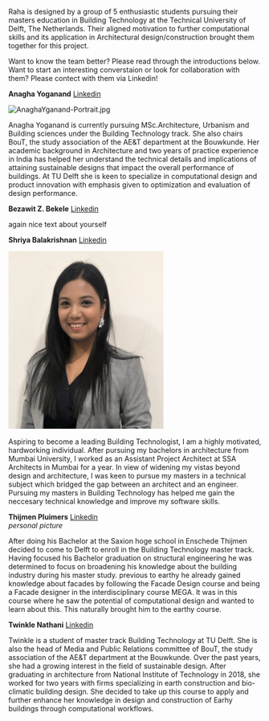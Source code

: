 Raha is designed by a group of 5 enthusiastic students pursuing their masters education in Building Technology at the Technical University of Delft, The Netherlands. Their aligned motivation to further computational skills and its application in Architectural design/construction brought them together for this project.   

Want to know the team better? Please read through the introductions below. Want to start an interesting converstaion or look for collaboration with them? Please contect with them via Linkedin!   

**Anagha Yoganand** [Linkedin](https://www.linkedin.com/in/anagha-yoganand/)

![AnaghaYganand-Portrait.jpg](img/AnaghaYoganand-Portrait.jpg)

Anagha Yoganand is currently pursuing MSc.Architecture, Urbanism and Building sciences under the Building Technology track. She also chairs BouT, the study association of the AE&T department at the Bouwkunde. Her academic background in Architecture and two years of practice experience in India has helped her understand the technical details and implications of attaining sustainable designs that impact the overall performance of buildings. At TU Delft she is keen to specialize in computational design and product innovation with emphasis given to optimization and evaluation of design performance.  
  

**Bezawit Z. Bekele** [Linkedin](https://www.linkedin.com/in/bezawit-zerayacob-bekele/)

again nice text about yourself

**Shriya Balakrishnan** [Linkedin](https://www.linkedin.com/in/shriyabalakrishnan/)

![Shriya.jpg](img/shriya.jpg)

Aspiring to become a leading Building Technologist, I am a highly motivated, hardworking individual. After pursuing my bachelors in architecture from Mumbai University, I worked as an Assistant Project Architect at SSA Architects in Mumbai for a year.
In view of widening my vistas beyond design and architecture, I was keen to pursue my masters in a technical subject which bridged the gap between an architect and an engineer. Pursuing my masters in Building Technology has helped me gain the neccesary technical knowledge and improve my software skills. 

**Thijmen Pluimers** [Linkedin](https://www.linkedin.com/in/thijmenpluimers/)  
*personal picture*

After doing his Bachelor at the Saxion hoge school in Enschede Thijmen decided to come to Delft to enroll in the Building Technology master track.
Having focused his Bachelor graduation on structural engineering he was determined to focus on broadening his knowledge about the building industry during his master study. previous to earthy he already gained knowledge about facades by following the Facade Design course and being a Facade designer in the interdisciplinary course MEGA. It was in this course where he saw the potential of computational design and wanted to learn about this. This naturally brought him to the earthy course.

**Twinkle Nathani** [Linkedin](https://www.linkedin.com/in/twinkle-nathani-88036a105/)

Twinkle is a student of master track Building Technology at TU Delft. She is also the head of Media and Public Relations committee of BouT, the study association of the AE&T department at the Bouwkunde. Over the past years, she had a growing interest in the field of sustainable design. After graduating in architecture from National Institute of Technology in 2018, she worked for two years with firms specializing in earth construction and bio-climatic building design. She decided to take up this course to apply and further enhance her knowledge in design and construction of Earhy buildings through computational workflows.
